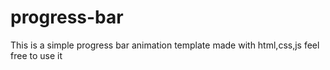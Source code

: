 # progress-bar
This is a simple progress bar animation template made with html,css,js feel free to use it 
